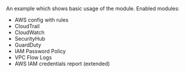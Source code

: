 An example which shows basic usage of the module.
Enabled modules:
- AWS config with rules
- CloudTrail
- CloudWatch
- SecurityHub
- GuardDuty
- IAM Password Policy
- VPC Flow Logs 
- AWS IAM credentials report (extended)
